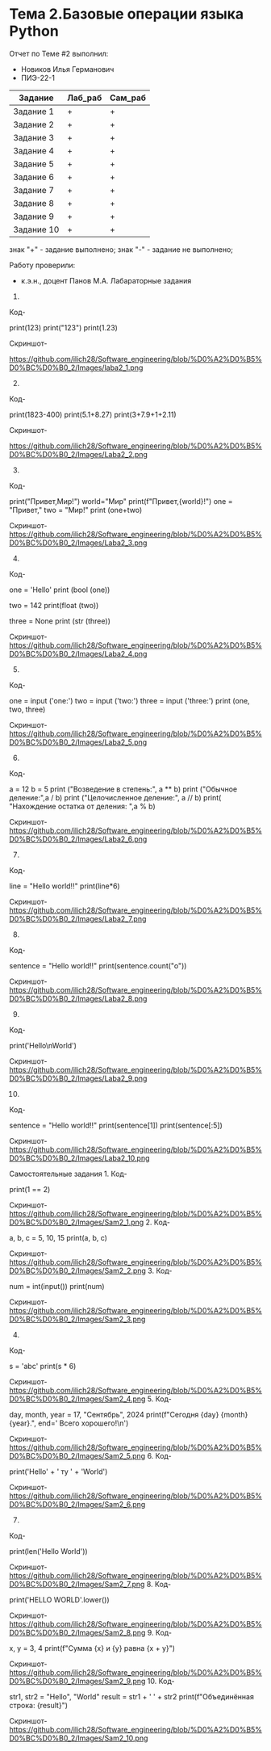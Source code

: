 # Тема 2.Базовые операции языка Python
Отчет по Теме #2 выполнил:
- Новиков Илья Германович
- ПИЭ-22-1

| Задание    | Лаб_раб| Сам_раб|
|------------|--------|--------|
| Задание 1  | +      |+       |
| Задание 2  | +      |+       |
| Задание 3  | +      |+       |
| Задание 4  | +      |+       |
| Задание 5  | +      |+       |
| Задание 6  | +      |+       |
| Задание 7  | +      |+       |
| Задание 8  | +      |+       |
| Задание 9  | +      |+       |
| Задание 10 | +      |+       |


знак "+" - задание выполнено; знак "-" - задание не выполнено;

Работу проверили:
- к.э.н., доцент Панов М.А.
Лабараторные задания
1.
Код-

print(123)
print("123")
print(1.23)

Скриншот-

https://github.com/ilich28/Software_engineering/blob/%D0%A2%D0%B5%D0%BC%D0%B0_2/Images/laba2_1.png

2.
Код-

print(1823-400)
print(5.1+8.27)
print(3+7.9+1+2.11)

Скриншот-

https://github.com/ilich28/Software_engineering/blob/%D0%A2%D0%B5%D0%BC%D0%B0_2/Images/Laba2_2.png

3.
Код-

print("Привет,Мир!")
world="Мир"
print(f"Привет,{world}!")
one = "Привет,"
two = "Мир!"
print (one+two)

Скриншот-
https://github.com/ilich28/Software_engineering/blob/%D0%A2%D0%B5%D0%BC%D0%B0_2/Images/Laba2_3.png

4.
Код-

one = 'Hello'
print (bool (one))

two = 142
print(float (two))

three = None
print (str (three))

Скриншот-
https://github.com/ilich28/Software_engineering/blob/%D0%A2%D0%B5%D0%BC%D0%B0_2/Images/Laba2_4.png

5.
Код-

one = input ('one:')
two = input ('two:')
three = input ('three:')
print (one, two, three)

Скриншот-
https://github.com/ilich28/Software_engineering/blob/%D0%A2%D0%B5%D0%BC%D0%B0_2/Images/Laba2_5.png

6.
Код-

a = 12
b = 5
print ("Возведение в степень:", a ** b)
print ("Обычное деление:",a / b)
print ("Целочисленное деление:", a // b)
print( "Нахождение остатка от деления: ",a % b)

Скриншот-
https://github.com/ilich28/Software_engineering/blob/%D0%A2%D0%B5%D0%BC%D0%B0_2/Images/Laba2_6.png

7.
Код-

line = "Hello world!!"
print(line*6)

Скриншот-
https://github.com/ilich28/Software_engineering/blob/%D0%A2%D0%B5%D0%BC%D0%B0_2/Images/Laba2_7.png

8.
Код-

sentence = "Hello world!!"
print(sentence.count("o"))

Скриншот-
https://github.com/ilich28/Software_engineering/blob/%D0%A2%D0%B5%D0%BC%D0%B0_2/Images/Laba2_8.png

9.
Код-

print('Hello\nWorld')

Скриншот-
https://github.com/ilich28/Software_engineering/blob/%D0%A2%D0%B5%D0%BC%D0%B0_2/Images/Laba2_9.png

10.
Код-

sentence = "Hello world!!"
print(sentence[1])
print(sentence[:5])

Скриншот-
https://github.com/ilich28/Software_engineering/blob/%D0%A2%D0%B5%D0%BC%D0%B0_2/Images/Laba2_10.png


Самостоятельные задания
1.
Код-

print(1 == 2)

Скриншот-
https://github.com/ilich28/Software_engineering/blob/%D0%A2%D0%B5%D0%BC%D0%B0_2/Images/Sam2_1.png
2.
Код-

a, b, c = 5, 10, 15
print(a, b, c)

Скриншот-
https://github.com/ilich28/Software_engineering/blob/%D0%A2%D0%B5%D0%BC%D0%B0_2/Images/Sam2_2.png
3.
Код-

num = int(input())
print(num)

Скриншот-
https://github.com/ilich28/Software_engineering/blob/%D0%A2%D0%B5%D0%BC%D0%B0_2/Images/Sam2_3.png

4.
Код-

s = 'abc'
print(s * 6)

Скриншот-
https://github.com/ilich28/Software_engineering/blob/%D0%A2%D0%B5%D0%BC%D0%B0_2/Images/Sam2_4.png
5.
Код-

day, month, year = 17, "Сентябрь", 2024
print(f"Сегодня {day} {month} {year}.", end=' Всего хорошего!\n')

Скриншот-
https://github.com/ilich28/Software_engineering/blob/%D0%A2%D0%B5%D0%BC%D0%B0_2/Images/Sam2_5.png
6.
Код-

print('Hello' + ' ту ' + 'World')

Скриншот-
https://github.com/ilich28/Software_engineering/blob/%D0%A2%D0%B5%D0%BC%D0%B0_2/Images/Sam2_6.png

7.
Код-

print(len('Hello World'))

Скриншот-
https://github.com/ilich28/Software_engineering/blob/%D0%A2%D0%B5%D0%BC%D0%B0_2/Images/Sam2_7.png
8.
Код-

print('HELLO WORLD'.lower())

Скриншот-
https://github.com/ilich28/Software_engineering/blob/%D0%A2%D0%B5%D0%BC%D0%B0_2/Images/Sam2_8.png
9.
Код-

x, y = 3, 4
print(f"Сумма {x} и {y} равна {x + y}")

Скриншот-
https://github.com/ilich28/Software_engineering/blob/%D0%A2%D0%B5%D0%BC%D0%B0_2/Images/Sam2_9.png
10.
Код-

str1, str2 = "Hello", "World"
result = str1 + ' ' + str2
print(f"Объединённая строка: {result}")

Скриншот-
https://github.com/ilich28/Software_engineering/blob/%D0%A2%D0%B5%D0%BC%D0%B0_2/Images/Sam2_10.png

